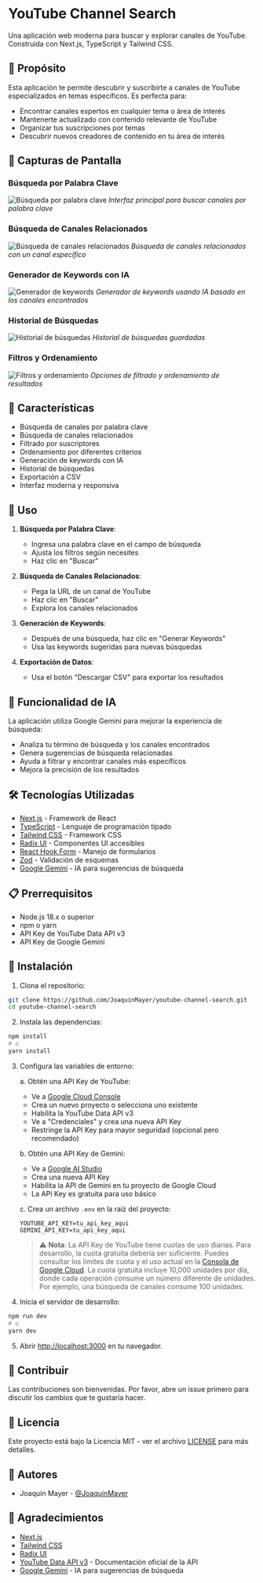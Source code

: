 # YouTube Channel Search

Una aplicación web moderna para buscar y explorar canales de YouTube. Construida con Next.js, TypeScript y Tailwind CSS.

## 🎯 Propósito

Esta aplicación te permite descubrir y suscribirte a canales de YouTube especializados en temas específicos. Es perfecta para:

- Encontrar canales expertos en cualquier tema o área de interés
- Mantenerte actualizado con contenido relevante de YouTube
- Organizar tus suscripciones por temas
- Descubrir nuevos creadores de contenido en tu área de interés

## 📸 Capturas de Pantalla

### Búsqueda por Palabra Clave
![Búsqueda por palabra clave](public/images/search-by-keyword.png)
*Interfaz principal para buscar canales por palabra clave*

### Búsqueda de Canales Relacionados
![Búsqueda de canales relacionados](public/images/related-channels.png)
*Búsqueda de canales relacionados con un canal específico*

### Generador de Keywords con IA
![Generador de keywords](public/images/keyword-generator.png)
*Generador de keywords usando IA basado en los canales encontrados*

### Historial de Búsquedas
![Historial de búsquedas](public/images/search-history.png)
*Historial de búsquedas guardadas*

### Filtros y Ordenamiento
![Filtros y ordenamiento](public/images/filters-and-sorting.png)
*Opciones de filtrado y ordenamiento de resultados*

## 🚀 Características

- Búsqueda de canales por palabra clave
- Búsqueda de canales relacionados
- Filtrado por suscriptores
- Ordenamiento por diferentes criterios
- Generación de keywords con IA
- Historial de búsquedas
- Exportación a CSV
- Interfaz moderna y responsiva

## 📝 Uso

1. **Búsqueda por Palabra Clave**:
   - Ingresa una palabra clave en el campo de búsqueda
   - Ajusta los filtros según necesites
   - Haz clic en "Buscar"

2. **Búsqueda de Canales Relacionados**:
   - Pega la URL de un canal de YouTube
   - Haz clic en "Buscar"
   - Explora los canales relacionados

3. **Generación de Keywords**:
   - Después de una búsqueda, haz clic en "Generar Keywords"
   - Usa las keywords sugeridas para nuevas búsquedas

4. **Exportación de Datos**:
   - Usa el botón "Descargar CSV" para exportar los resultados

## 🤖 Funcionalidad de IA

La aplicación utiliza Google Gemini para mejorar la experiencia de búsqueda:

- Analiza tu término de búsqueda y los canales encontrados
- Genera sugerencias de búsqueda relacionadas
- Ayuda a filtrar y encontrar canales más específicos
- Mejora la precisión de los resultados

## 🛠️ Tecnologías Utilizadas

- [Next.js](https://nextjs.org/) - Framework de React
- [TypeScript](https://www.typescriptlang.org/) - Lenguaje de programación tipado
- [Tailwind CSS](https://tailwindcss.com/) - Framework CSS
- [Radix UI](https://www.radix-ui.com/) - Componentes UI accesibles
- [React Hook Form](https://react-hook-form.com/) - Manejo de formularios
- [Zod](https://zod.dev/) - Validación de esquemas
- [Google Gemini](https://ai.google.dev/) - IA para sugerencias de búsqueda

## 📋 Prerrequisitos

- Node.js 18.x o superior
- npm o yarn
- API Key de YouTube Data API v3
- API Key de Google Gemini

## 🔧 Instalación

1. Clona el repositorio:
```bash
git clone https://github.com/JoaquinMayer/youtube-channel-search.git
cd youtube-channel-search
```

2. Instala las dependencias:
```bash
npm install
# o
yarn install
```

3. Configura las variables de entorno:

   a. Obtén una API Key de YouTube:
   - Ve a [Google Cloud Console](https://console.cloud.google.com/)
   - Crea un nuevo proyecto o selecciona uno existente
   - Habilita la YouTube Data API v3
   - Ve a "Credenciales" y crea una nueva API Key
   - Restringe la API Key para mayor seguridad (opcional pero recomendado)

   b. Obtén una API Key de Gemini:
   - Ve a [Google AI Studio](https://makersuite.google.com/app/apikey)
   - Crea una nueva API Key
   - Habilita la API de Gemini en tu proyecto de Google Cloud
   - La API Key es gratuita para uso básico

   c. Crea un archivo `.env` en la raíz del proyecto:
   ```env
   YOUTUBE_API_KEY=tu_api_key_aqui
   GEMINI_API_KEY=tu_api_key_aqui
   ```

   > ⚠️ **Nota**: La API Key de YouTube tiene cuotas de uso diarias. Para desarrollo, la cuota gratuita debería ser suficiente.
   > Puedes consultar los límites de cuota y el uso actual en la [Consola de Google Cloud](https://console.cloud.google.com/apis/dashboard).
   > La cuota gratuita incluye 10,000 unidades por día, donde cada operación consume un número diferente de unidades.
   > Por ejemplo, una búsqueda de canales consume 100 unidades.

4. Inicia el servidor de desarrollo:
```bash
npm run dev
# o
yarn dev
```

5. Abrir [http://localhost:3000](http://localhost:3000) en tu navegador.

## 🤝 Contribuir

Las contribuciones son bienvenidas. Por favor, abre un issue primero para discutir los cambios que te gustaría hacer.

## 📄 Licencia

Este proyecto está bajo la Licencia MIT - ver el archivo [LICENSE](LICENSE) para más detalles.

## 👥 Autores

- Joaquin Mayer - [@JoaquinMayer](https://github.com/JoaquinMayer)

## 🙏 Agradecimientos

- [Next.js](https://nextjs.org/)
- [Tailwind CSS](https://tailwindcss.com/)
- [Radix UI](https://www.radix-ui.com/)
- [YouTube Data API v3](https://developers.google.com/youtube/v3/docs/search/list?hl=es-419) - Documentación oficial de la API
- [Google Gemini](https://ai.google.dev/) - IA para sugerencias de búsqueda 